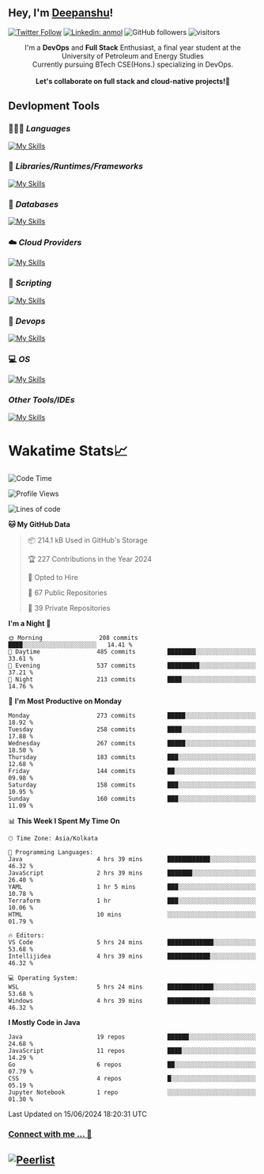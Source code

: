 ## Hey, I'm [Deepanshu](https://bio.link/deepanshgk)!

[![Twitter Follow](https://img.shields.io/twitter/follow/deepanshuurawat?label=Follow)](https://twitter.com/intent/follow?screen_name=deepanshuurawat)
[![Linkedin: anmol](https://img.shields.io/badge/-deepanshu-blue?style=flat-square&logo=Linkedin&logoColor=white&link=https://www.linkedin.com/in/deepanshu-rawat6/)](https://www.linkedin.com/in/deepanshu-rawat6/)
![GitHub followers](https://img.shields.io/github/followers/deepanshu-rawat6?label=Follow&style=social)
![visitors](https://visitor-badge.laobi.icu/badge?page_id=deepanshu-rawat6.deepanshu-rawat6)


<div align="center">
I'm a <b>DevOps</b> and <b>Full Stack</b> Enthusiast, a final year student at the University of Petroleum and Energy Studies <br> Currently pursuing BTech CSE(Hons.) specializing in DevOps.
</div>

<br>

<div align="center">
 <b>Let's collaborate on full stack and cloud-native projects!🚀</b>
</div>

## **Devlopment Tools**

### 🧑🏻‍💻 *Languages*
[![My Skills](https://skillicons.dev/icons?i=go,java,py,js,ts,html,css&theme=dark)](https://skillicons.dev)

### 🔎 *Libraries/Runtimes/Frameworks*
[![My Skills](https://skillicons.dev/icons?i=nodejs,express,react&theme=dark)](https://skillicons.dev)

### 🛅 *Databases*
[![My Skills](https://skillicons.dev/icons?i=mysql,mongodb,postgres,prisma&theme=dark)](https://skillicons.dev)

### ☁️ *Cloud Providers*
[![My Skills](https://skillicons.dev/icons?i=aws,netlify&theme=dark)](https://skillicons.dev)

### 📜 *Scripting*
[![My Skills](https://skillicons.dev/icons?i=bash,powershell&theme=dark)](https://skillicons.dev)

### 👀 *Devops*
[![My Skills](https://skillicons.dev/icons?i=docker,kubernetes,githubactions,jenkins,grafana,prometheus,terraform,ansible,selenium&theme=dark)](https://skillicons.dev)

### 💻 *OS*
[![My Skills](https://skillicons.dev/icons?i=windows,ubuntu,linux&theme=dark)](https://skillicons.dev)

### *Other Tools/IDEs*
[![My Skills](https://skillicons.dev/icons?i=git,github,vscode,idea,vim,maven,postman,pnpm,npm&theme=dark)](https://skillicons.dev)

# Wakatime Stats📈

<!--START_SECTION:waka-->
![Code Time](http://img.shields.io/badge/Code%20Time-353%20hrs%2035%20mins-blue)

![Profile Views](http://img.shields.io/badge/Profile%20Views-28-blue)

![Lines of code](https://img.shields.io/badge/From%20Hello%20World%20I%27ve%20Written-682.9%20thousand%20lines%20of%20code-blue)

**🐱 My GitHub Data** 

> 📦 214.1 kB Used in GitHub's Storage 
 > 
> 🏆 227 Contributions in the Year 2024
 > 
> 💼 Opted to Hire
 > 
> 📜 67 Public Repositories 
 > 
> 🔑 39 Private Repositories 
 > 
**I'm a Night 🦉** 

```text
🌞 Morning                208 commits         ████░░░░░░░░░░░░░░░░░░░░░   14.41 % 
🌆 Daytime                485 commits         ████████░░░░░░░░░░░░░░░░░   33.61 % 
🌃 Evening                537 commits         █████████░░░░░░░░░░░░░░░░   37.21 % 
🌙 Night                  213 commits         ████░░░░░░░░░░░░░░░░░░░░░   14.76 % 
```
📅 **I'm Most Productive on Monday** 

```text
Monday                   273 commits         █████░░░░░░░░░░░░░░░░░░░░   18.92 % 
Tuesday                  258 commits         ████░░░░░░░░░░░░░░░░░░░░░   17.88 % 
Wednesday                267 commits         █████░░░░░░░░░░░░░░░░░░░░   18.50 % 
Thursday                 183 commits         ███░░░░░░░░░░░░░░░░░░░░░░   12.68 % 
Friday                   144 commits         ██░░░░░░░░░░░░░░░░░░░░░░░   09.98 % 
Saturday                 158 commits         ███░░░░░░░░░░░░░░░░░░░░░░   10.95 % 
Sunday                   160 commits         ███░░░░░░░░░░░░░░░░░░░░░░   11.09 % 
```


📊 **This Week I Spent My Time On** 

```text
🕑︎ Time Zone: Asia/Kolkata

💬 Programming Languages: 
Java                     4 hrs 39 mins       ████████████░░░░░░░░░░░░░   46.32 % 
JavaScript               2 hrs 39 mins       ███████░░░░░░░░░░░░░░░░░░   26.40 % 
YAML                     1 hr 5 mins         ███░░░░░░░░░░░░░░░░░░░░░░   10.78 % 
Terraform                1 hr                ███░░░░░░░░░░░░░░░░░░░░░░   10.06 % 
HTML                     10 mins             ░░░░░░░░░░░░░░░░░░░░░░░░░   01.79 % 

🔥 Editors: 
VS Code                  5 hrs 24 mins       █████████████░░░░░░░░░░░░   53.68 % 
Intellijidea             4 hrs 39 mins       ████████████░░░░░░░░░░░░░   46.32 % 

💻 Operating System: 
WSL                      5 hrs 24 mins       █████████████░░░░░░░░░░░░   53.68 % 
Windows                  4 hrs 39 mins       ████████████░░░░░░░░░░░░░   46.32 % 
```

**I Mostly Code in Java** 

```text
Java                     19 repos            ██████░░░░░░░░░░░░░░░░░░░   24.68 % 
JavaScript               11 repos            ████░░░░░░░░░░░░░░░░░░░░░   14.29 % 
Go                       6 repos             ██░░░░░░░░░░░░░░░░░░░░░░░   07.79 % 
CSS                      4 repos             █░░░░░░░░░░░░░░░░░░░░░░░░   05.19 % 
Jupyter Notebook         1 repo              ░░░░░░░░░░░░░░░░░░░░░░░░░   01.30 % 
```




 Last Updated on 15/06/2024 18:20:31 UTC
<!--END_SECTION:waka-->



### [Connect with me ... 💬](https://bio.link/deepanshgk) 
[![Peerlist](https://github-readme-badge.peerlist.io/api/deepanshurawat6?style=social)](https://peerlist.io/deepanshurawat6) 
---

<!--- 
![Snake animation](https://github.com/deepanshu-rawat6/deepanshu-rawat6/blob/output/github-contribution-grid-snake.svg)
---
--->

<!--- 
[![@deepanshurawat6's Holopin board](https://holopin.io/api/user/board?user=deepanshurawat6)](https://holopin.io/@deepanshurawat6)
---
--->
